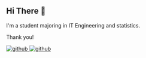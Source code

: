 
## Hi There 👋  
 
I'm a student majoring in IT Engineering and statistics.

Thank you!
<br/>


<a href="https://github.com/ddubii" target="_blank">
<img src=https://img.shields.io/badge/github-%2324292e.svg?&style=for-the-badge&logo=github&logoColor=white alt=github style="margin-bottom: 5px;" />
<a href="mailto:wow_boo@sookmyung.ac.kr" target="_blank">
<img src=https://img.shields.io/badge/Gmail-d14836?style=flat-square&logo=Gmail&logoColor=white&link=mailto:wow_boo@sookmyung.ac.kr alt=github style="margin-bottom: 5px;" />
  
